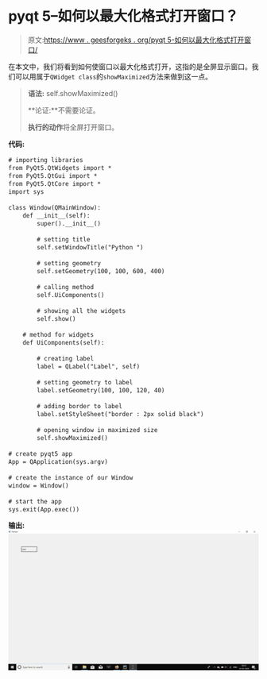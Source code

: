 # pyqt 5–如何以最大化格式打开窗口？

> 原文:[https://www . geesforgeks . org/pyqt 5-如何以最大化格式打开窗口/](https://www.geeksforgeeks.org/pyqt5-how-to-open-window-in-maximized-format/)

在本文中，我们将看到如何使窗口以最大化格式打开，这指的是全屏显示窗口。我们可以用属于`QWidget class`的`showMaximized`方法来做到这一点。

> **语法:** self.showMaximized()
> 
> **论证:**不需要论证。
> 
> **执行的动作**将全屏打开窗口。

**代码:**

```
# importing libraries
from PyQt5.QtWidgets import * 
from PyQt5.QtGui import * 
from PyQt5.QtCore import * 
import sys

class Window(QMainWindow):
    def __init__(self):
        super().__init__()

        # setting title
        self.setWindowTitle("Python ")

        # setting geometry
        self.setGeometry(100, 100, 600, 400)

        # calling method
        self.UiComponents()

        # showing all the widgets
        self.show()

    # method for widgets
    def UiComponents(self):

        # creating label
        label = QLabel("Label", self)

        # setting geometry to label
        label.setGeometry(100, 100, 120, 40)

        # adding border to label
        label.setStyleSheet("border : 2px solid black")

        # opening window in maximized size
        self.showMaximized()

# create pyqt5 app
App = QApplication(sys.argv)

# create the instance of our Window
window = Window()

# start the app
sys.exit(App.exec())
```

**输出:**
![](img/d2f56450a983ea574bc497b8f9d30a74.png)